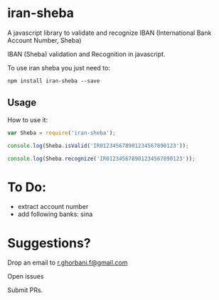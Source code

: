 # iran-sheba
A javascript library to validate and recognize IBAN (International Bank Account Number, Sheba)

IBAN (Sheba) validation and Recognition in javascript.

To use iran sheba you just need to:

	npm install iran-sheba --save

## Usage

How to use it:
```js
var Sheba = require('iran-sheba');

console.log(Sheba.isValid('IR012345678901234567890123'));

console.log(Sheba.recognize('IR012345678901234567890123'));
```
# To Do:

- extract account number
- add following banks: sina


# Suggestions?

Drop an email to r.ghorbani.f@gmail.com

Open issues

Submit PRs.

